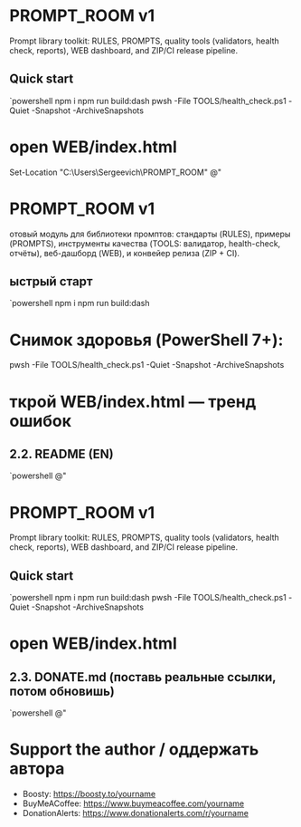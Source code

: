 ﻿# PROMPT_ROOM v1

Prompt library toolkit: RULES, PROMPTS, quality tools (validators, health check,
reports), WEB dashboard, and ZIP/CI release pipeline.

## Quick start
`powershell
npm i
npm run build:dash
pwsh -File TOOLS/health_check.ps1 -Quiet -Snapshot -ArchiveSnapshots
# open WEB/index.html
Set-Location "C:\Users\Sergeevich\PROMPT_ROOM"
@"
# PROMPT_ROOM v1

отовый модуль для библиотеки промптов: стандарты (RULES), примеры (PROMPTS),
инструменты качества (TOOLS: валидатор, health-check, отчёты), веб-дашборд (WEB),
и конвейер релиза (ZIP + CI).

## ыстрый старт
`powershell
npm i
npm run build:dash
# Снимок здоровья (PowerShell 7+):
pwsh -File TOOLS/health_check.ps1 -Quiet -Snapshot -ArchiveSnapshots
# ткрой WEB/index.html — тренд ошибок

## 2.2. README (EN)
`powershell
@"
# PROMPT_ROOM v1

Prompt library toolkit: RULES, PROMPTS, quality tools (validators, health check,
reports), WEB dashboard, and ZIP/CI release pipeline.

## Quick start
`powershell
npm i
npm run build:dash
pwsh -File TOOLS/health_check.ps1 -Quiet -Snapshot -ArchiveSnapshots
# open WEB/index.html

## 2.3. DONATE.md (поставь реальные ссылки, потом обновишь)
`powershell
@"
# Support the author / оддержать автора

- Boosty: https://boosty.to/yourname
- BuyMeACoffee: https://www.buymeacoffee.com/yourname
- DonationAlerts: https://www.donationalerts.com/r/yourname

